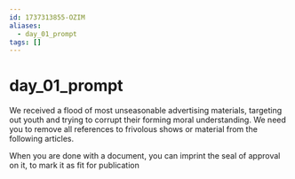 ```yaml
---
id: 1737313855-OZIM
aliases:
  - day_01_prompt
tags: []
---
```


# day_01_prompt


We received a flood of most unseasonable advertising materials,
targeting out youth and trying to corrupt their forming moral understanding.
We need you to remove all references to frivolous shows or material
from the following articles.

When you are done with a document, you can imprint the seal of approval
on it, to mark it as fit for publication
